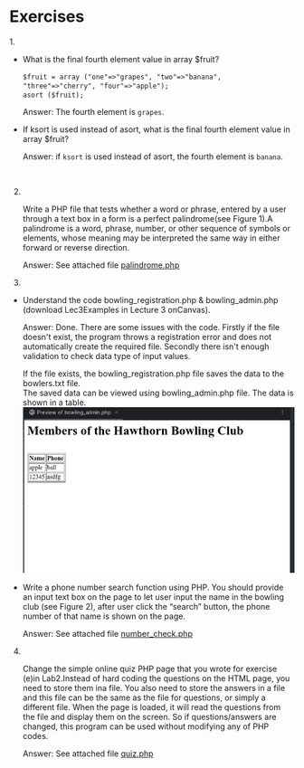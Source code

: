 <h1>Exercises</h1>
1. 
<ul> <li>What is the final fourth element value in array $fruit?</li>

```
$fruit = array ("one"=>"grapes", "two"=>"banana",  "three"=>"cherry", "four"=>"apple");
asort ($fruit);
```

Answer: The fourth element is `grapes`.

<li>If ksort is used instead of asort, what is the final fourth element value in array $fruit?</li>

Answer: if `ksort` is used instead of asort, the fourth element is `banana`.

</ul><br>

2.
<ul> Write a PHP file that tests whether a word or phrase, entered by a user through a text box in a form is a perfect
palindrome(see Figure 1).A palindrome is a word, phrase, number, or other sequence of symbols or elements, whose meaning
may be interpreted the same way in either forward or reverse direction.

Answer: See attached file [palindrome.php](palindrome.php)

</ul>

3.
<ul>
<li>Understand the code bowling_registration.php & bowling_admin.php (download Lec3Examples in Lecture 3 onCanvas).</li> 


Answer: Done. There are some issues with the code. Firstly if the file doesn't exist, the program throws 
a registration error and does not automatically create the required file. Secondly there isn't enough validation to check
data type of input values.

If the file exists, the bowling_registration.php file saves the data to the bowlers.txt file. <br>
The saved data can be viewed using bowling_admin.php file. The data is shown in a table. <br>
![bowling_admin.png](screenshots%2Fbowling_admin.png)

<li>Write a phone number search function using PHP. You should provide an input text box on the page to let user input the name in the bowling
club (see Figure 2), after user click the “search” button, the phone number of that name is shown on the page. </li>

Answer: See attached file [number_check.php](number_check.php)
</ul>

4.
<ul>
Change the simple online quiz PHP page that you wrote for exercise (e)in Lab2.Instead of hard coding the questions on 
the HTML page, you need to store them ina file. You also need to store the answers in a file and this file can be the
same as the file for questions, or simply a different file. When the page is loaded, it will read the questions from the
file and display them on the screen. So if questions/answers are changed, this program can be used without modifying
any of PHP codes.

Answer: See attached file [quiz.php](quiz.php)
</ul>
